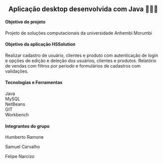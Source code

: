 <h2 align="center"> 
  Aplicação desktop desenvolvida com Java 👨🏽‍💻
</h2>
<div>
  <h4>Objetivo do projeto</h4>
  <p>Projeto de soluções computacionais da universidade Anhembi Morumbi </p>
  
  <h4>Objetivo da aplicação HSSolution</h4>
  <p>Realizar cadastro de usuário, clientes e produto com autenticação de login e opções de edição e deleção dos usuários, clientes e produtos.
  Relatório de vendas com filtros por periodo e formulários de cadastros com validações.</p>
  <h4>Tecnologias e Ferramentas</h4>
  <p>
    Java</br>
    MySQL </br>
    NetBeans</br>
    GIT</br>
    Workbench
  </p>
  
   <h4>Integrantes do grupo</h4>
  <p>Humberto Ramone</p>
  <p>Samuel Carvalho</p>
  <p>Felipe Narcizo</p>
 </div>

